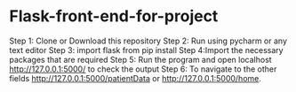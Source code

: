 # Flask-front-end-for-project
Step 1: Clone or Download this repository
Step 2: Run using pycharm or any text editor
Step 3: import flask from pip install
Step 4:Import the necessary packages that are required
Step 5: Run the program and open localhost http://127.0.0.1:5000/ to check the output
Step 6: To navigate to the other fields http://127.0.0.1:5000/patientData or http://127.0.0.1:5000/home.
